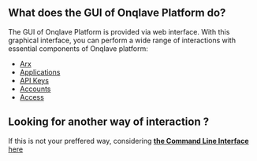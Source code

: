 ## **What does the GUI of Onqlave Platform do?**

The GUI of Onqlave Platform is provided via web interface.
With this graphical interface, you can perform a wide range of interactions with essential components of Onqlave platform:

- [Arx](../administration/arx)
- [Applications](../administration/application)
- [API Keys](../administration/apikey)
- [Accounts](../platform/account)
- [Access](../platform/access)

## **Looking for another way of interaction ?**

If this is not your preffered way, considering [**the Command Line Interface** here](../cli-guide/overview-cli.md)